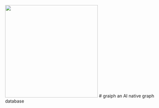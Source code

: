 <img src="https://github.com/cas-bigdatalab/graiphdb/blob/master/logo.png?raw=true" width=300>
# graiph
an AI native graph database
